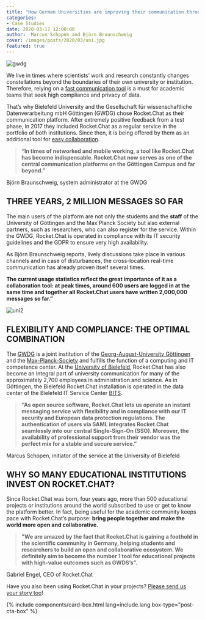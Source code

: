 ```yaml
---
title: "How German Universities are improving their communication through Rocket.Chat"
categories:
- Case Studies
date: 2020-03-17 12:00:00
author:  Marcus Schopen and Björn Braunschweig
cover: /images/posts/2020/03/uni.jpg
featured: true
---
```


<img alt="gwdg" src="{{'/images/posts/2020/03/bielefeld-gwdg.png' | relative_url}}">

We live in times where scientists’ work and research constantly changes constellations beyond the boundaries of their own university or institution. Therefore, relying on a [fast communication tool](https://rocket.chat/customer-solutions) is a must for academic teams that seek high compliance and privacy of data.

That’s why Bielefeld University and the Gesellschaft für wissenschaftliche Datenverarbeitung mbH Göttingen (GWDG) chose Rocket.Chat as their communication platform. After extremely positive feedback from a test phase, in 2017 they included Rocket.Chat as a regular service in the portfolio of both institutions. Since then, it is being offered by them as an additional tool for [easy collaboration](https://rocket.chat/team-collab).

> **“In times of networked and mobile working, a tool like Rocket.Chat has become indispensable. Rocket.Chat now serves as one of the central communication platforms on the Göttingen Campus and far beyond.”**

Björn Braunschweig, system administrator at the GWDG

## THREE YEARS, 2 MILLION MESSAGES SO FAR

The main users of the platform are not only the students and the **staff** of the University of Göttingen and the Max Planck Society but also external partners, such as researchers, who can also register for the service. Within the GWDG, Rocket.Chat is operated in compliance with its IT security guidelines and the GDPR to ensure very high availability.

As Björn Braunschweig reports, lively discussions take place in various channels and in case of disturbances, the cross-location real-time communication has already proven itself several times.

**The current usage statistics reflect the great importance of it as a collaboration tool: at peak times, around 600 users are logged in at the same time and together all Rocket.Chat users have written 2,000,000 messages so far.”**

<img alt="uni2" src="{{'/images/posts/2020/03/uni2.jpg' | relative_url}}">

## FLEXIBILITY AND COMPLIANCE: THE OPTIMAL COMBINATION

The [GWDG](https://www.gwdg.de) is a joint institution of the [Georg-August-University Göttingen](www.uni-goettingen.de) and the [Max-Planck-Society](https://www.mpg.de) and fulfills the function of a computing and IT competence center. At the [University of Bielefeld](https://www.uni-bielefeld.de), Rocket.Chat has also become an integral part of university communication for many of the approximately 2,700 employees in administration and science. As in Göttingen, the Bielefeld Rocket.Chat installation is operated in the data center of the Bielefeld IT Service Center [BITS](https://www.uni-bielefeld.de/bits/).

> **“As open source software, Rocket.Chat lets us operate an instant messaging service with flexibility and in compliance with our IT security and European data protection regulations. The authentication of users via SAML integrates Rocket.Chat seamlessly into our central Single-Sign-On (SSO). Moreover, the availability of professional support from their vendor was the perfect mix for a stable and secure service.”**

Marcus Schopen, initiator of the service at the University of Bielefeld

## WHY SO MANY EDUCATIONAL INSTITUTIONS INVEST ON ROCKET.CHAT?

Since Rocket.Chat was born, four years ago, more than 500 educational projects or institutions around the world subscribed to use or get to know the platform better. In fact, being useful for the academic community keeps pace with Rocket.Chat’s purpose: **bring people together and make the world more open and collaborative.**

> **"We are amazed by the fact that Rocket.Chat is gaining a foothold in the scientific community in Germany, helping students and researchers to build an open and collaborative ecosystem. We definitely aim to become the number 1 tool for educational projects with high-value outcomes such as GWDS’s”.**

Gabriel Engel, CEO of Rocket.Chat

Have you also been using Rocket.Chat in your projects? [Please send us your story too](mailto:marketing@rocket.chat)!

{% include components/card-box.html lang=include.lang box-type="post-cta-box" %}